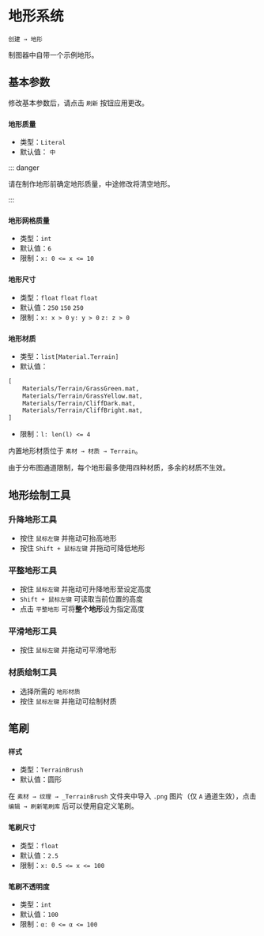 # 地形系统

`创建 → 地形`

制图器中自带一个示例地形。

## 基本参数

修改基本参数后，请点击 `刷新` 按钮应用更改。

### `地形质量`

- 类型：`Literal`
- 默认值： `中`

::: danger

请在制作地形前确定地形质量，中途修改将清空地形。

:::

### `地形网格质量`

- 类型：`int`
- 默认值：`6`
- 限制：`x: 0 <= x <= 10`

### `地形尺寸`

- 类型：`float` `float` `float`
- 默认值：`250` `150` `250`
- 限制：`x: x > 0` `y: y > 0` `z: z > 0`

### `地形材质`

- 类型：`list[Material.Terrain]`
- 默认值：

```txt
[
    Materials/Terrain/GrassGreen.mat,
    Materials/Terrain/GrassYellow.mat,
    Materials/Terrain/CliffDark.mat,
    Materials/Terrain/CliffBright.mat,
]
```

- 限制：`l: len(l) <= 4`

内置地形材质位于 `素材 → 材质 → Terrain`。

由于分布图通道限制，每个地形最多使用四种材质，多余的材质不生效。

## 地形绘制工具

### 升降地形工具

- 按住 `鼠标左键` 并拖动可抬高地形
- 按住 `Shift + 鼠标左键` 并拖动可降低地形

### 平整地形工具

- 按住 `鼠标左键` 并拖动可升降地形至设定高度
- `Shift + 鼠标左键` 可读取当前位置的高度
- 点击 `平整地形` 可将**整个地形**设为指定高度

### 平滑地形工具

- 按住 `鼠标左键` 并拖动可平滑地形

### 材质绘制工具

- 选择所需的 `地形材质`
- 按住 `鼠标左键` 并拖动可绘制材质

## 笔刷

### `样式`

- 类型：`TerrainBrush`
- 默认值：圆形

在 `素材 → 纹理 → _TerrainBrush` 文件夹中导入 `.png` 图片（仅 `A` 通道生效），点击 `编辑 → 刷新笔刷库` 后可以使用自定义笔刷。

### `笔刷尺寸`

- 类型：`float`
- 默认值：`2.5`
- 限制：`x: 0.5 <= x <= 100`

### `笔刷不透明度`

- 类型：`int`
- 默认值：`100`
- 限制：`α: 0 <= α <= 100`
